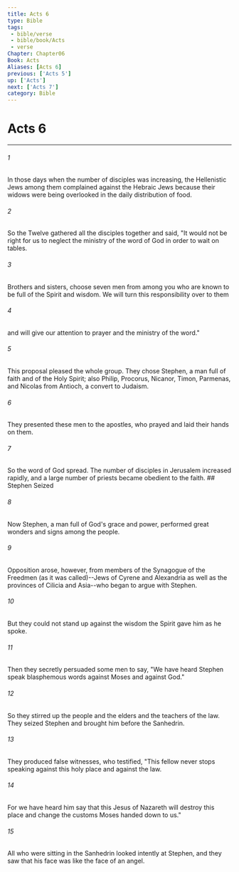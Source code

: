 ```yaml
---
title: Acts 6
type: Bible
tags:
 - bible/verse
 - bible/book/Acts
 - verse
Chapter: Chapter06
Book: Acts
Aliases: [Acts 6]
previous: ['Acts 5']
up: ['Acts']
next: ['Acts 7']
category: Bible
---
```

# Acts 6

***


###### 1 
In those days when the number of disciples was increasing, the Hellenistic Jews among them complained against the Hebraic Jews because their widows were being overlooked in the daily distribution of food. 

###### 2 
So the Twelve gathered all the disciples together and said, "It would not be right for us to neglect the ministry of the word of God in order to wait on tables. 

###### 3 
Brothers and sisters, choose seven men from among you who are known to be full of the Spirit and wisdom. We will turn this responsibility over to them 

###### 4 
and will give our attention to prayer and the ministry of the word." 

###### 5 
This proposal pleased the whole group. They chose Stephen, a man full of faith and of the Holy Spirit; also Philip, Procorus, Nicanor, Timon, Parmenas, and Nicolas from Antioch, a convert to Judaism. 

###### 6 
They presented these men to the apostles, who prayed and laid their hands on them. 

###### 7 
So the word of God spread. The number of disciples in Jerusalem increased rapidly, and a large number of priests became obedient to the faith. ## Stephen Seized 

###### 8 
Now Stephen, a man full of God's grace and power, performed great wonders and signs among the people. 

###### 9 
Opposition arose, however, from members of the Synagogue of the Freedmen (as it was called)--Jews of Cyrene and Alexandria as well as the provinces of Cilicia and Asia--who began to argue with Stephen. 

###### 10 
But they could not stand up against the wisdom the Spirit gave him as he spoke. 

###### 11 
Then they secretly persuaded some men to say, "We have heard Stephen speak blasphemous words against Moses and against God." 

###### 12 
So they stirred up the people and the elders and the teachers of the law. They seized Stephen and brought him before the Sanhedrin. 

###### 13 
They produced false witnesses, who testified, "This fellow never stops speaking against this holy place and against the law. 

###### 14 
For we have heard him say that this Jesus of Nazareth will destroy this place and change the customs Moses handed down to us." 

###### 15 
All who were sitting in the Sanhedrin looked intently at Stephen, and they saw that his face was like the face of an angel. 
